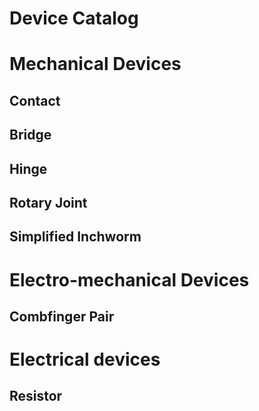 # Device Catalog

# Mechanical Devices 

## Contact


## Bridge


## Hinge

## Rotary Joint

## Simplified Inchworm


# Electro-mechanical Devices

## Combfinger Pair


# Electrical devices

## Resistor


